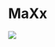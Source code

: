 # MaXx

![](https://www.plantuml.com/plantuml/svg/hLXVRzis47_Nfo2G5sMD2sFRou0WQ-qaQz0qBX8tmHe4mrcws5meKYCf9rwMVlQ9faMJ5kN6G0D4Cdd_VpmUZtgdD4XT5Ona35HEOIgXIDG3vINKlvQpwhtMaaugZMUPu5VqNoJz92aXUu0f4aOdv3aXX5XUSesP5lBduzMa-UiHoZLvsXWltFWDEJmSIWIDHqTEFgrv3kh_VO_DwOOyJvk1ns3jf9ipYs1c8WH3u0J_gO2fT3JvkrQqAJ83DHkA75UIBuaNuR6e9cnnJla3vkTKQJ_I5l6YLd8uFYB0ivcGqP1RCcc7ahMJUrl5npxZizAWQVOIz-pB4Sa4LrfMcJwLelW4MjAdzCljtUsTGJ_uxz1WU3tykYqQ7Evh8-buKwGBjIdgzpgwqjiabb2xbJFFrfBzr8ilLSSwEpfvZcGILTQaX_gOvA31c-ZobmkfPw_WKw9w5H-2qgzWUqIbuyaOaqZ71wjO_IKO6x2FGKEmlKQbfe83E-mmlLoY2nFrZcAg4UlWsDc9Ar7jxeGL-t5Ed83Ik_jWf7wO2pUukmjMQhiBBydB-fXGAESqGnMS5PSLm-4CimUKPhvLGRmTTWsCvf_475FpEBX4o4USBOOpa91fb6l_Up7nKQL7zmDHyLovSX8fxPV0Sr6S6fLKy2lhCtcEwJQdX0G-nQt4pwnI8uxXqNTxHqf92rHTebFKrfCphcFdOECWuVYacq7geOwyAeZ3vYFbkGsYbYM3y_V3ZytWviFP-2InBbnfIVcKv5IL31ONK5Ytl_dL8T2PMebzgwoHryB-I9lvGCR4DYfBeQZ6TD_uQf4tgqgUenAPFqesEW4DijQOjChOCbK2FGUDpD8gvVNqFMH8hYa-lctowPGYQx3w5eceMzBPSj9kbMe7FujQJANxbkJSjoH5tVf5hBhv5excNLEzNVP9vCXg62vh_S2dp22nzqiV-x_rWutdmcpdNtmBo7i_MLraSs0LnXgqSXLKz8onvgF7UZjsHmlml3Q60-fSqDpKfQyeHN3ssrZVlltlABBK_kPt-0R0XAW_r8_lTNjBnNMdOrvc8WPSkSo7E3hEuaR-RZ7M0eBoJ6A1l4cynd07dWrRIuz45IL64xWbhP5XAQHEjxZ-sjMFPt_BP27csAhmvkda8wdWQ26dwH93ksswGp52YaNTPdDO-hau423T1WtZNzV3mNRopPPsEKXI5JjwtGelRuW31jd3zzbkPbHZDAjjHF4LDQlPaVJxMssQ9aw3T1buAhh5j-rLfsWvZ6XnQMJ3YAvkI7PERamxnNxPDicuMRMnF-d_6bRjFw30gqmYSYypzeBMmIwekQD769hzTR-Aie3u7S0pbCRwAhlJobgN_e2GfoRZ3gpkGKLPZhAvBZJlxLeixAkR-85zXVfsaTz5y3E31SfLVMjLWovLRpPKvH8URoZdADiwMbTn9vKn1Db2-SrQPThQjByJVDB8SqM2G-oetGv7PiAKZhNxfcUorxFQZ1cassC-utFNbKStZElkt57pd6meSvIl9vUZJkBfsUdupx_67ovFccPrGATdNECK9U5LWHAqa6rIZbmKb3jYaEMkSRweYaaDa7tjRs5SQpvO_zplzBe4gT0roHrSzej8Q3lE5FNJZzQiN8D56gSVMq0SHz2dGfwdpQ15LDL4cz_T74N5D2tPefiZftEQOq3lFlQ_UTUtLGGkACfr_U-wG3l919yk7-7qFHEWxJCav6PxuUhbI4qA7MD62s14Y_KWi9-9eWI9On764_-0sFdPyILff6rVCbngXTgZDQ7NgmbsrPiDDHHSIy4OIh8twKCVcvEYvvyISugFgrbx0XKYHvR46jkiaXARWjZQ0fwz1YCNq1GAF1UYD0HNm6mxqEBDp6NVbaf7C-oMy94orYuaZgSgSz2ulEAafkOOy3mSUhqZ_uE28zakouDbWsAXsPmCt72NLA2H4cRxpfgqskgtTyOpmsjyyg1BadV8ywfWoVy0)
